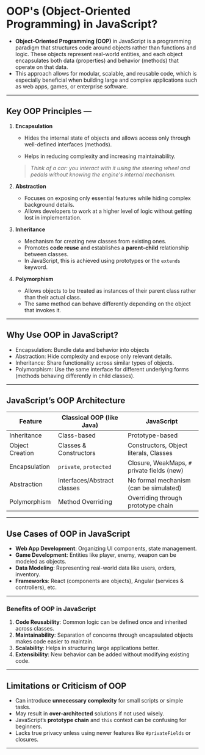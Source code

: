 # OOP's (Object-Oriented Programming) in JavaScript?

- **Object-Oriented Programming (OOP)** in JavaScript is a programming paradigm that structures code around objects rather than functions and logic. These objects represent real-world entities, and each object encapsulates both data (properties) and behavior (methods) that operate on that data.
- This approach allows for modular, scalable, and reusable code, which is especially beneficial when building large and complex applications such as web apps, games, or enterprise software.

---

##  Key OOP Principles — 

1. **Encapsulation**

   * Hides the internal state of objects and allows access only through well-defined interfaces (methods).

   * Helps in reducing complexity and increasing maintainability.

   > *Think of a car: you interact with it using the steering wheel and pedals without knowing the engine's internal mechanism.*

2. **Abstraction**

   * Focuses on exposing only essential features while hiding complex background details.
   * Allows developers to work at a higher level of logic without getting lost in implementation.

3. **Inheritance**

   * Mechanism for creating new classes from existing ones.
   * Promotes **code reuse** and establishes a **parent-child** relationship between classes.
   * In JavaScript, this is achieved using prototypes or the `extends` keyword.

4. **Polymorphism**

   * Allows objects to be treated as instances of their parent class rather than their actual class.
   * The same method can behave differently depending on the object that invokes it.

---

## Why Use OOP in JavaScript?
- Encapsulation: Bundle data and behavior into objects
- Abstraction: Hide complexity and expose only relevant details.
- Inheritance: Share functionality across similar types of objects.
- Polymorphism: Use the same interface for different underlying forms (methods behaving differently in child classes).

---

## JavaScript’s OOP Architecture

| Feature         | Classical OOP (like Java)   | JavaScript                                  |
| --------------- | --------------------------- | ------------------------------------------- |
| Inheritance     | Class-based                 | Prototype-based                             |
| Object Creation | Classes & Constructors      | Constructors, Object literals, Classes      |
| Encapsulation   | `private`, `protected`      | Closure, WeakMaps, `#` private fields (new) |
| Abstraction     | Interfaces/Abstract classes | No formal mechanism (can be simulated)      |
| Polymorphism    | Method Overriding           | Overriding through prototype chain          |

---

## Use Cases of OOP in JavaScript

* **Web App Development**: Organizing UI components, state management.
* **Game Development**: Entities like player, enemy, weapon can be modeled as objects.
* **Data Modeling**: Representing real-world data like users, orders, inventory.
* **Frameworks**: React (components are objects), Angular (services & controllers), etc.

---

### Benefits of OOP in JavaScript

1. **Code Reusability**: Common logic can be defined once and inherited across classes.
2. **Maintainability**: Separation of concerns through encapsulated objects makes code easier to maintain.
3. **Scalability**: Helps in structuring large applications better.
4. **Extensibility**: New behavior can be added without modifying existing code.

---

## Limitations or Criticism of OOP

* Can introduce **unnecessary complexity** for small scripts or simple tasks.
* May result in **over-architected** solutions if not used wisely.
* JavaScript’s **prototype chain** and `this` context can be confusing for beginners.
* Lacks true privacy unless using newer features like `#privateFields` or closures.

--- 